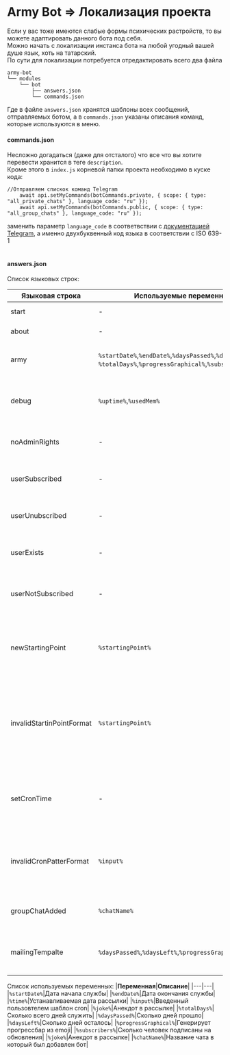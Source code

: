 # Аrmy Bot => Локализация проекта

Если у вас тоже имеются слабые формы психических растройств, то вы можете адаптировать данного бота под себя.<br>
Можно начать с локализации инстанса бота на любой угодный вашей душе язык, хоть на татарский.<br>
По сути для локализации потребуется отредактировать всего два файла<br>

```
army-bot
└── modules
    └── bot
        ├── answers.json
        └── commands.json
```

Где в файле `answers.json` хранятся шаблоны всех сообщений, отправляемых ботом, а в `commands.json` указаны описания команд, которые используются в меню.<br>

#### commands.json

Несложно догадаться (даже для отсталого) что все что вы хотите перевести хранится в теге `description`. <br>
Кроме этого в `index.js` корневой папки проекта необходимо в куске кода:

```
//Отправляем спискок команд Telegram
    await api.setMyCommands(botCommands.private, { scope: { type: "all_private_chats" }, language_code: "ru" });
    await api.setMyCommands(botCommands.public, { scope: { type: "all_group_chats" }, language_code: "ru" });
```

заменить параметр `language_code` в соответвствии с [документацией Telegram](https://core.telegram.org/bots/api), а именно двухбуквенный код языка в соответствии с ISO 639-1<br><br>

#### answers.json

Список языковых строк:

| **Языковая строка**           | **Используемые переменные**                                                                                   | **Описание**                                                                                                          |
|---------------------------|-----------------------------------------------------------------------------------------------------------|-------------------------------------------------------------------------------------------------------------------|
| start                     | -                                                                                                         | Ответ на команду `/start`                                                                                         |
| about                     | -                                                                                                         | Ответ на команду `/about`                                                                                         |
| army                      | `%startDate%`,`%endDate%`,`%daysPassed%`,`%daysLeft%`,  `%totalDays%`,`%progressGraphical%`,`%subscribers%` | Ответ на команду `/army`. Шаблон статистики                                                                       |
| debug                     | `%uptime%`,`%usedMem%`                                                                                    | Ответ на команду `/debug`. Шаблон вывода отладочной информации                                                    |
| noAdminRights             | -                                                                                                         | Сообщение об об отсутствии прав администратора                                                                    |
| userSubscribed            | -                                                                                                         | Уведомление об успешной подписке пользователя                                                                     |
| userUnubscribed           | -                                                                                                         | Уведомление об успешной отписке пользователя                                                                      |
| userExists                | -                                                                                                         | Уведомление о том что пользователь уже подписан                                                                   |
| userNotSubscribed         | -                                                                                                         | Уведомление о том что пользователь еще не подписан                                                                |
| newStartingPoint          | `%startingPoint%`                                                                                         | Ответ на `/set date`. Уведомление о том новая точка отсчета установлена успешно.                                  |
| invalidStartinPointFormat | `%startingPoint%`                                                                                         | Ответ на `/set date`. Уведомление о том новая точка отсчета не установлена из-за неверного формата входных данных |
| setCronTime               | -                                                                                                         | Ответ на `/set сron`. Уведомление о том новое выражение установлена успешно.                                      |
| invalidCronPatterFormat   | `%input%`                                                                                                 | Ответ на `/set сron`. Уведомление о том новое выражение не соответсвует формату                                   |
| groupChatAdded            | `%chatName%`                                                                                              | Приветствие чата при добавлении бота.                                                                             |
| mailingTempalte           | `%daysPassed%`,`%daysLeft%`,`%progressGraphical%`,`%joke%`                                                | Шаблон автоматической рассылки статистики по подписке                                                             |


Cписок используемых переменных:
|**Переменная**|**Описание**|
|---|---|
|`%startDate%`|Дата начала службы|
|`%endDate%`|Дата окончания службы|
|`%time%`|Устанавливаемая дата рассылки|
|`%input%`|Введенный пользовтелем шаблон cron|
|`%joke%`|Анекдот в рассылке|
|`%totalDays%`|Сколько всего дней служить|
|`%daysPassed%`|Сколько дней прошло|
|`%daysLeft%`|Сколько дней осталось|
|`%progressGraphical%`|Генерирует прогрессбар из emoji|
|`%subscribers%`|Сколько человек подписаны на обновления|
|`%joke%`|Анекдот в рассылке|
|`%chatName%`|Название чата в который был добавлен бот|

